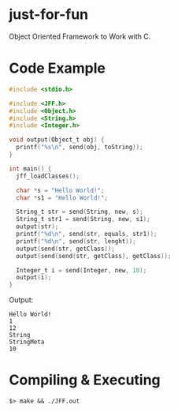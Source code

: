 # just-for-fun
Object Oriented Framework to Work with C.

# Code Example
```C
#include <stdio.h>

#include <JFF.h>
#include <Object.h>
#include <String.h>
#include <Integer.h>

void output(Object_t obj) {
  printf("%s\n", send(obj, toString));
}

int main() {
  jff_loadClasses();

  char *s = "Hello World!";
  char *s1 = "Hello World!";

  String_t str = send(String, new, s);
  String_t str1 = send(String, new, s1);
  output(str);
  printf("%d\n", send(str, equals, str1));
  printf("%d\n", send(str, lenght));
  output(send(str, getClass));
  output(send(send(str, getClass), getClass));

  Integer_t i = send(Integer, new, 10);
  output(i);
}
```
Output:
```
Hello World!
1
12
String
StringMeta
10
```

# Compiling & Executing 
```$> make && ./JFF.out``` 
